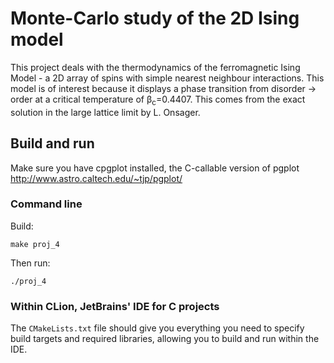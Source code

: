 # Monte-Carlo study of the 2D Ising model
This project deals with the thermodynamics of the ferromagnetic Ising Model - a 2D array of spins with simple nearest neighbour interactions. This model is of interest because it displays a phase transition from disorder → order at a critical temperature of β<sub>c</sub>=0.4407. This comes from the exact solution in the large lattice limit by L. Onsager.

## Build and run
Make sure you have cpgplot installed, the C-callable version of pgplot <http://www.astro.caltech.edu/~tjp/pgplot/>

### Command line
Build:
```
make proj_4
```

Then run:
```
./proj_4
```

### Within CLion, JetBrains' IDE for C projects
The `CMakeLists.txt` file should give you everything you need to specify build targets and required libraries, allowing you to build and run within the IDE.